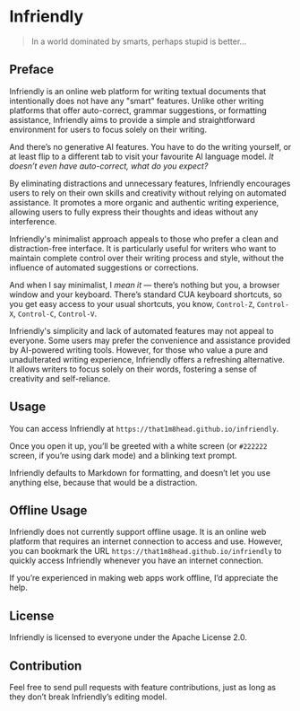# Infriendly

> In a world dominated by smarts, perhaps stupid is better…

## Preface

Infriendly is an online web platform for writing textual documents that
intentionally does not have any "smart" features. Unlike other writing platforms
that offer auto-correct, grammar suggestions, or formatting assistance,
Infriendly aims to provide a simple and straightforward environment for users to
focus solely on their writing.

And there’s no generative AI features. You have to do the writing yourself, or
at least flip to a different tab to visit your favourite AI language model.
*It doesn’t even have auto-correct, what do you expect?*

By eliminating distractions and unnecessary features, Infriendly encourages
users to rely on their own skills and creativity without relying on automated
assistance. It promotes a more organic and authentic writing experience,
allowing users to fully express their thoughts and ideas without any
interference.

Infriendly's minimalist approach appeals to those who prefer a clean and
distraction-free interface. It is particularly useful for writers who want to
maintain complete control over their writing process and style, without the
influence of automated suggestions or corrections.

And when I say minimalist, I *mean it* — there’s nothing but you, a browser
window and your keyboard. There’s standard CUA keyboard shortcuts, so you get
easy access to your usual shortcuts, you know, `Control-Z`, `Control-X`,
`Control-C`, `Control-V`.

Infriendly's simplicity and lack of automated features may not appeal to
everyone. Some users may prefer the convenience and assistance provided by
AI-powered writing tools. However, for those who value a pure and unadulterated
writing experience, Infriendly offers a refreshing alternative. It allows
writers to focus solely on their words, fostering a sense of creativity and
self-reliance.

## Usage

You can access Infriendly at `https://that1m8head.github.io/infriendly`.

Once you open it up, you’ll be greeted with a white screen (or `#222222` screen,
if you’re using dark mode) and a blinking text prompt.

Infriendly defaults to Markdown for formatting, and doesn’t let you use anything
else, because that would be a distraction.

## Offline Usage

Infriendly does not currently support offline usage. It is an online web
platform that requires an internet connection to access and use. However, you
can bookmark the URL `https://that1m8head.github.io/infriendly` to quickly
access Infriendly whenever you have an internet connection.

If you’re experienced in making web apps work offline, I’d appreciate the help.

## License

Infriendly is licensed to everyone under the Apache License 2.0.

## Contribution

Feel free to send pull requests with feature contributions, just as long as they
don’t break Infriendly’s editing model.